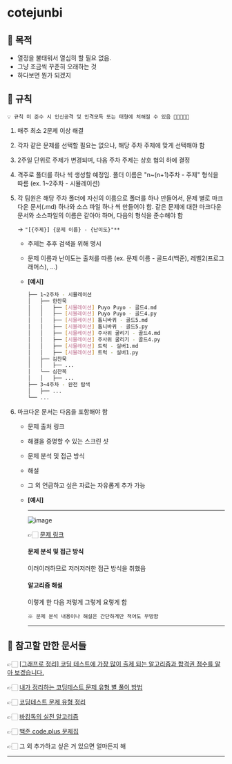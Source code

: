 # cotejunbi

## 🧭 목적
- 열정을 불태워서 열심히 할 필요 없음.
- 그냥 조금씩 꾸준히 오래하는 것
- 하다보면 뭔가 되겠지

## 📢 규칙

```
💡 규칙 미 준수 시 인신공격 및 인격모독 또는 태형에 처해질 수 있음 🤬🤜🤜🤜😥
```

1. 매주 최소 2문제 이상 해결 
      
2. 각자 같은 문제를 선택할 필요는 없으나, 해당 주차 주제에 맞게 선택해야 함
   
3. 2주일 단위로 주제가 변경되며, 다음 주차 주제는 상호 협의 하에 결정
   
4. 격주로 폴더를 하나 씩 생성할 예정임. 폴더 이름은 "n~(n+1)주차 - 주제" 형식을 따름 (ex. 1~2주차 - 시뮬레이션)
   
5. 각 팀원은 해당 주차 폴더에 자신의 이름으로 폴더를 하나 만들어서, 문제 별로 마크다운 문서(.md) 하나와 소스 파일 하나 씩 만들어야 함. 같은 문제에 대한 마크다운 문서와 소스파일의 이름은 같아야 하며, 다음의 형식을 준수해야 함  

    → ```"[{주제}] {문제 이름} - {난이도}"**```
      - 주제는 추후 검색을 위해 명시

      - 문제 이름과 난이도는 출처를 따름 (ex. 문제 이름 - 골드4(백준), 레벨2(프로그래머스), ...)

      - **[예시]**
        ```bash
        ├── 1~2주차 - 시뮬레이션
        │   ├── 한찬묵
        │   │   ├── [시뮬레이션] Puyo Puyo - 골드4.md
        │   │   ├── [시뮬레이션] Puyo Puyo - 골드4.py
        │   │   ├── [시뮬레이션] 톱니바퀴 - 골드5.md
        │   │   ├── [시뮬레이션] 톱니바퀴 - 골드5.py
        │   │   ├── [시뮬레이션] 주사위 굴리기 - 골드4.md
        │   │   ├── [시뮬레이션] 주사위 굴리기 - 골드4.py
        │   │   ├── [시뮬레이션] 트럭 - 실버1.md
        │   │   ├── [시뮬레이션] 트럭 - 실버1.py
        │   ├── 김찬묵
        │   │   ├── ...
        │   └── 심찬묵
        │   │   ├── ...
        ├── 3~4주차 - 완전 탐색
        │   ├── ...
        └── ...
        ``` 

6. 마크다운 문서는 다음을 포함해야 함
    - 문제 출처 링크

    - 해결을 증명할 수 있는 스크린 샷

    - 문제 분석 및 접근 방식

    - 해설

    - 그 외 언급하고 싶은 자료는 자유롭게 추가 가능

    - **[예시]**

        ---

        ![image](https://github.com/SeungYeop-Han/cotejunbi/assets/106862797/a4c75ff1-3be4-4ea1-b224-f03eb15f4c68)

        👉🏻 [문제 링크](https://www.acmicpc.net/problem/11559)

        #### 문제 분석 및 접근 방식

        이러이러하므로 저러저러한 접근 방식을 취했음

        #### 알고리즘 해설

        이렇게 한 다음 저렇게 그렇게 요렇게 함

        ```
        ※ 문제 분석 내용이나 해설은 간단하게만 적어도 무방함
        ```
        ---

## 🔎 참고할 만한 문서들

👉🏻 [[그래프로 정리] 코딩 테스트에 가장 많이 출제 되는 알고리즘과 합격권 점수를 알아 보겠습니다.](https://m.hanbit.co.kr/channel/category/category_view.html?cms_code=CMS7793635735&cate_cd=)

👉🏻 [내가 정리하는 코딩테스트 문제 유형 별 풀이 방법](https://myeongmy.tistory.com/55)

👉🏻 [코딩테스트 문제 유형 정리](https://velog.io/@pppp0722/%EC%BD%94%EB%94%A9%ED%85%8C%EC%8A%A4%ED%8A%B8-%EB%AC%B8%EC%A0%9C-%EC%9C%A0%ED%98%95-%EC%A0%95%EB%A6%AC)

👉🏻 [바킹독의 실전 알고리즘](https://github.com/encrypted-def/basic-algo-lecture)

👉🏻 [백준 code.plus 문제집](https://www.acmicpc.net/workbook/codeplus)

👉🏻 그 외 추가하고 싶은 거 있으면 얼마든지 해

---
